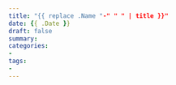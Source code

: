 ```yaml
---
title: "{{ replace .Name "-" " " | title }}"
date: {{ .Date }}
draft: false
summary:
categories:
- 
tags:
- 
---
```

